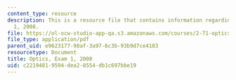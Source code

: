 ```yaml
---
content_type: resource
description: This is a resource file that contains information regarding optics exam
  1, 2008.
file: https://ol-ocw-studio-app-qa.s3.amazonaws.com/courses/2-71-optics-spring-2014/c22194819594dea28554db1c697bbe19_MIT2_71S14_s08_quiz1.pdf
file_type: application/pdf
parent_uid: e9623177-98af-3a97-6c3b-93b9d7ce4183
resourcetype: Document
title: Optics, Exam 1, 2008
uid: c2219481-9594-dea2-8554-db1c697bbe19
---
```

